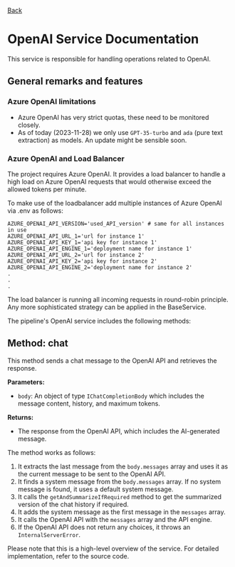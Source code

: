 [Back](../../README.md)

# OpenAI Service Documentation

This service is responsible for handling operations related to OpenAI.

## General remarks and features

### Azure OpenAI limitations

- Azure OpenAI has very strict quotas, these need to be monitored closely.
- As of today (2023-11-28) we only use `GPT-35-turbo` and `ada` (pure text extraction) as models. An update might be sensible soon.

### Azure OpenAI and Load Balancer

The project requires Azure OpenAI. It provides a load balancer to handle a high load on Azure OpenAI requests that would
otherwise exceed the allowed tokens per minute.

To make use of the loadbalancer add multiple instances of Azure OpenAI via .env as follows:

```
AZURE_OPENAI_API_VERSION='used_API_version' # same for all instances in use
AZURE_OPENAI_API_URL_1='url for instance 1'
AZURE_OPENAI_API_KEY_1='api key for instance 1'
AZURE_OPENAI_API_ENGINE_1='deployment name for instance 1'
AZURE_OPENAI_API_URL_2='url for instance 2'
AZURE_OPENAI_API_KEY_2='api key for instance 2'
AZURE_OPENAI_API_ENGINE_2='deployment name for instance 2'
.
.
.
```

The load balancer is running all incoming requests in round-robin principle. Any more sophisticated strategy can be
applied in the BaseService.

The pipeline's OpenAI service includes the following methods:

## Method: chat

This method sends a chat message to the OpenAI API and retrieves the response.

**Parameters:**

- `body`: An object of type `IChatCompletionBody` which includes the message content, history, and maximum tokens.

**Returns:**

- The response from the OpenAI API, which includes the AI-generated message.

The method works as follows:

1. It extracts the last message from the `body.messages` array and uses it as the current message to be sent to the OpenAI API.
2. It finds a system message from the `body.messages` array. If no system message is found, it uses a default system message.
3. It calls the `getAndSummarizeIfRequired` method to get the summarized version of the chat history if required.
4. It adds the system message as the first message in the `messages` array.
5. It calls the OpenAI API with the `messages` array and the API engine.
6. If the OpenAI API does not return any choices, it throws an `InternalServerError`.

Please note that this is a high-level overview of the service. For detailed implementation, refer to the source code.
